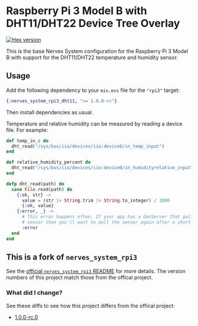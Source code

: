 # Raspberry Pi 3 Model B with DHT11/DHT22 Device Tree Overlay

[![Hex version](https://img.shields.io/hexpm/v/nerves_system_rpi3_dht11.svg "Hex version")](https://hex.pm/packages/nerves_system_rpi3_dht11)

This is the base Nerves System configuration for the Raspberry Pi 3 Model B with support for the DHT11/DHT22 temperature and humidity sensor.

## Usage

Add the following dependency to your `mix.exs` file for the `"rpi3"` target:

```elixir
{:nerves_system_rpi3_dht11, ">= 1.0.0-rc"}
```

Then install dependencies as usual.

Temperature and relative humidity can be measured by reading a device file. For example:

```elixir
def temp_in_c do
  dht_read("/sys/bus/iio/devices/iio:device0/in_temp_input")
end

def relative_humidity_percent do
  dht_read("/sys/bus/iio/devices/iio:device0/in_humidityrelative_input")
end

defp dht_read(path) do
  case File.read(path) do
    {:ok, str} ->
      value = (str |> String.trim |> String.to_integer) / 1000
      {:ok, value}
    {:error, _} ->
      # This error happens often. If your app has a GenServer that polls the
      # sensor then you'll want to poll the sensor again after a short delay.
      :error
  end
end
```

## This is a fork of `nerves_system_rpi3`

See the [official `nerves_system_rpi3` README](https://github.com/nerves-project/nerves_system_rpi3) for more details. The version numbers of this project match those from the offical project.

### What did I change?

See these diffs to see how this project differs from the offical project:

* [1.0.0-rc.0](https://github.com/balexand/nerves_system_rpi3_dht11/compare/b952d2bb0472c3ff1ea92223fd12509fcdb864a7...v1.0.0-rc.0)
